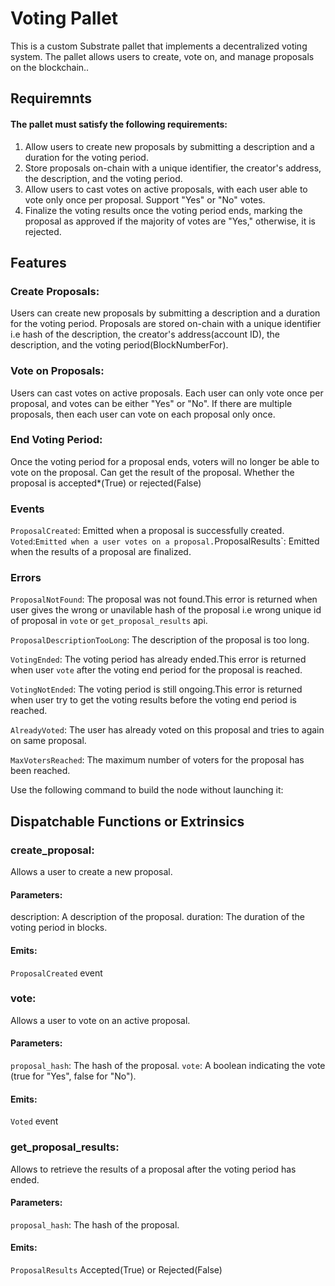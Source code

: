# Voting Pallet

This is a custom Substrate pallet that implements a decentralized voting system. The pallet allows users to create, vote on, and manage proposals on the blockchain..

## Requiremnts
#### The pallet must satisfy the following requirements:
1. Allow users to create new proposals by submitting a description and a duration for the voting period.
2. Store proposals on-chain with a unique identifier, the creator's address, the description, and the voting period.
3. Allow users to cast votes on active proposals, with each user able to vote only once per proposal.
Support "Yes" or "No" votes.
4. Finalize the voting results once the voting period ends, marking the proposal as approved if the majority of votes are "Yes," otherwise, it is rejected.

## Features

### Create Proposals: 
Users can create new proposals by submitting a description and a duration for the voting period. Proposals are stored on-chain with a unique identifier i.e hash of the description, the creator's address(account ID), the description, and the voting period(BlockNumberFor).

### Vote on Proposals: 
Users can cast votes on active proposals. Each user can only vote once per proposal, and votes can be either "Yes" or "No".
If there are multiple proposals, then each user can vote on each proposal only once.

### End Voting Period: 
Once the voting period for a proposal ends, voters will no longer be able to vote on the proposal.
Can get the result of the proposal. Whether the proposal is accepted*(True) or rejected(False)

### Events
`ProposalCreated`: Emitted when a proposal is successfully created.
`Voted`:` Emitted when a user votes on a proposal.
`ProposalResults`: Emitted when the results of a proposal are finalized.

### Errors
`ProposalNotFound`: The proposal was not found.This error is returned when user gives the wrong or unavilable hash of the proposal i.e wrong unique id of proposal in `vote` or `get_proposal_results` api.

`ProposalDescriptionTooLong`: The description of the proposal is too long.

`VotingEnded`: The voting period has already ended.This error is returned when user `vote` after the voting end period for the proposal is reached.

`VotingNotEnded`: The voting period is still ongoing.This error is returned when user try to get the voting results before the voting end period is reached.

`AlreadyVoted`: The user has already voted on this proposal and tries to again on same proposal.

`MaxVotersReached`: The maximum number of voters for the proposal has been reached.

Use the following command to build the node without launching it:

## Dispatchable Functions or Extrinsics
### create_proposal: 
Allows a user to create a new proposal.
#### Parameters:
description: A description of the proposal.
duration: The duration of the voting period in blocks.
#### Emits: 
`ProposalCreated` event

### vote: 
Allows a user to vote on an active proposal.
#### Parameters:
`proposal_hash`: The hash of the proposal.
`vote`: A boolean indicating the vote (true for "Yes", false for "No").
#### Emits: 
`Voted` event 

### get_proposal_results: 
Allows to retrieve the results of a proposal after the voting period has ended.
#### Parameters:
`proposal_hash`: The hash of the proposal.
#### Emits: 
`ProposalResults` Accepted(True) or Rejected(False)

